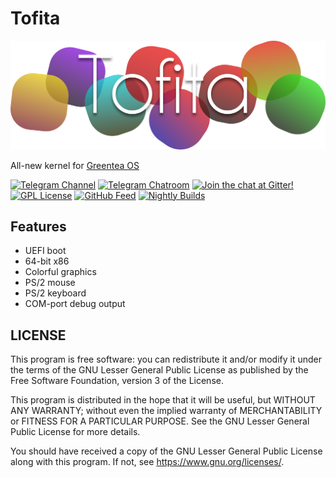 # Tofita

![Tofita Logo](docs/logo.png?raw=true)

All-new kernel for [Greentea OS](https://github.com/GreenteaOS)


[![Telegram Channel](https://img.shields.io/badge/Telegram-Greentea%20NEWS-blue.svg)](https://telegram.me/greenteaos_news)
[![Telegram Chatroom](https://img.shields.io/badge/Telegram-Greentea%20ENG-blue.svg)](https://telegram.me/greenteaos)
[![Join the chat at Gitter!](https://img.shields.io/badge/Gitter-Join%20Chat-47B192.svg)](https://gitter.im/GreenteaOS/Lobby)
[![GPL License](https://img.shields.io/badge/License-GNU%20LGPLv3-green.svg?style=flat)](https://github.com/GreenteaOS/Tofita/blob/master/LICENSE)
[![GitHub Feed](https://img.shields.io/badge/GitHub-Feed-0f9d58.svg?style=flat)](https://t.me/greenteaos_github)
[![Nightly Builds](https://img.shields.io/badge/Nightly-Builds-ff69b4.svg?style=flat)](https://ci.appveyor.com/project/PeyTy/kernel-vwmh6/build/artifacts)

## Features

 - UEFI boot
 - 64-bit x86
 - Colorful graphics
 - PS/2 mouse
 - PS/2 keyboard
 - COM-port debug output

## LICENSE

This program is free software: you can redistribute it and/or modify
it under the terms of the GNU Lesser General Public License as published by
the Free Software Foundation, version 3 of the License.

This program is distributed in the hope that it will be useful,
but WITHOUT ANY WARRANTY; without even the implied warranty of
MERCHANTABILITY or FITNESS FOR A PARTICULAR PURPOSE.  See the
GNU Lesser General Public License for more details.

You should have received a copy of the GNU Lesser General Public License
along with this program.  If not, see <https://www.gnu.org/licenses/>.
